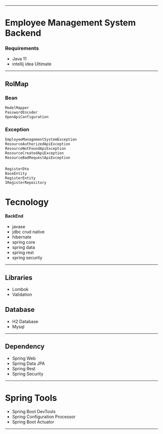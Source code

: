 
---
# Employee Management System Backend

### Requirements
* Java 11
* intellij idea Ultimate
---
## RolMap
### Bean
```sh
ModelMapper
PasswordEncoder
OpenApiConfiguration
```

### Exception
```sh
EmployeeManagementSystemException
ResourceAuthorizedApiException
ResourceNotFoundApiException
ResourceCreatedApiException
ResourceBadRequestApiException
```

###
```sh
RegisterDto
BaseEntity
RegisterEntity
IRegisterRepository
```

# Tecnology
#### BackEnd
* javase
* jdbc crud native
* hibernate
* spring core
* spring data
* spring rest
* spring security
---

## Libraries
* Lombok
* Validation

## Database
* H2 Database
* Mysql
---
## Dependency
* Spring Web
* Spring Data JPA
* Spring Rest
* Spring Security
---
# Spring Tools
* Spring Boot DevTools
* Spring Configuration Processor
* Spring Boot Actuator
---


